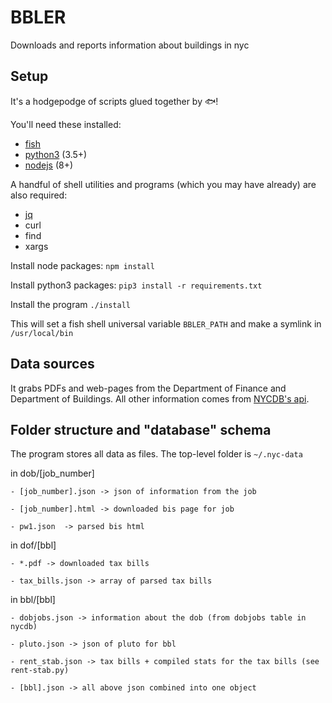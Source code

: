 # BBLER

Downloads and reports information about buildings in nyc

## Setup

It's a hodgepodge of scripts glued together by 🐟!

You'll need these installed:

- [fish](https://fishshell.com/)
- [python3](https://www.python.org/downloads/) (3.5+)
- [nodejs](https://nodejs.org/en/) (8+)

A handful of shell utilities and programs (which you may have already) are also required:

- [jq](https://stedolan.github.io/jq/)
- curl
- find
- xargs

Install node packages: ` npm install `

Install python3 packages: ` pip3 install -r requirements.txt `

Install the program ` ./install `

This will set a fish shell universal variable `BBLER_PATH` and make a symlink in `/usr/local/bin`

## Data sources

It grabs PDFs and web-pages from the Department of Finance and Department of Buildings. All other information comes from [NYCDB's api](https://github.com/aepornis/nyc-db).

## Folder structure and "database" schema

The program stores all data as files. The top-level folder is ` ~/.nyc-data `

in dob/[job_number]

    - [job_number].json -> json of information from the job
	
    - [job_number].html -> downloaded bis page for job
	
    - pw1.json  -> parsed bis html

in dof/[bbl] 

    - *.pdf -> downloaded tax bills
	
    - tax_bills.json -> array of parsed tax bills

in bbl/[bbl] 

    - dobjobs.json -> information about the dob (from dobjobs table in nycdb)
	
    - pluto.json -> json of pluto for bbl
	
    - rent_stab.json -> tax bills + compiled stats for the tax bills (see rent-stab.py)

    - [bbl].json -> all above json combined into one object
